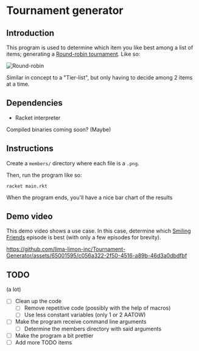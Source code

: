 # Tournament generator

## Introduction
This program is used to determine which item you like best among a list of items; generating a [Round-robin tournament](https://en.wikipedia.org/wiki/Round-robin_tournament). Like so:

![Round-robin](https://upload.wikimedia.org/wikipedia/commons/b/b7/Round-robin_tournament_10teams_en.png)

Similar in concept to a "Tier-list", but only having to decide among 2 items at a time.

## Dependencies
- Racket interpreter

Compiled binaries coming soon? (Maybe)

## Instructions 
Create a `members/` directory where each file is a `.png`.

Then, run the program like so:

```shell
racket main.rkt
```

When the program ends, you'll have a nice bar chart of the results

## Demo video
This demo video shows a use case. In this case, determine which [Smiling Friends](https://en.wikipedia.org/wiki/Smiling_Friends) episode is best (with only a few episodes for brevity).


https://github.com/lima-limon-inc/Tournament-Generator/assets/65001595/c056a322-2f50-4516-a89b-46d3a0dbdfbf


## TODO
(a lot)

- [ ] Clean up the code
	- [ ] Remove repetitive code (possibly with the help of macros)
	- [ ] Use less constant variables (only 1 or 2 AATOW)
- [ ] Make the program receive command line arguments
	- [ ] Determine the members directory with said arguments
- [ ] Make the program a bit prettier
- [ ] Add more TODO items

